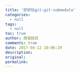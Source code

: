 ```yaml
---
title: '好好玩git:git-submodule'
categories:
  - null
tags:
  - null
toc: true
author: 西虢技匠
comments: true
date: 2017-04-12 10:06:29
description:
original:
permalink:
---
```


<!-- more -->
